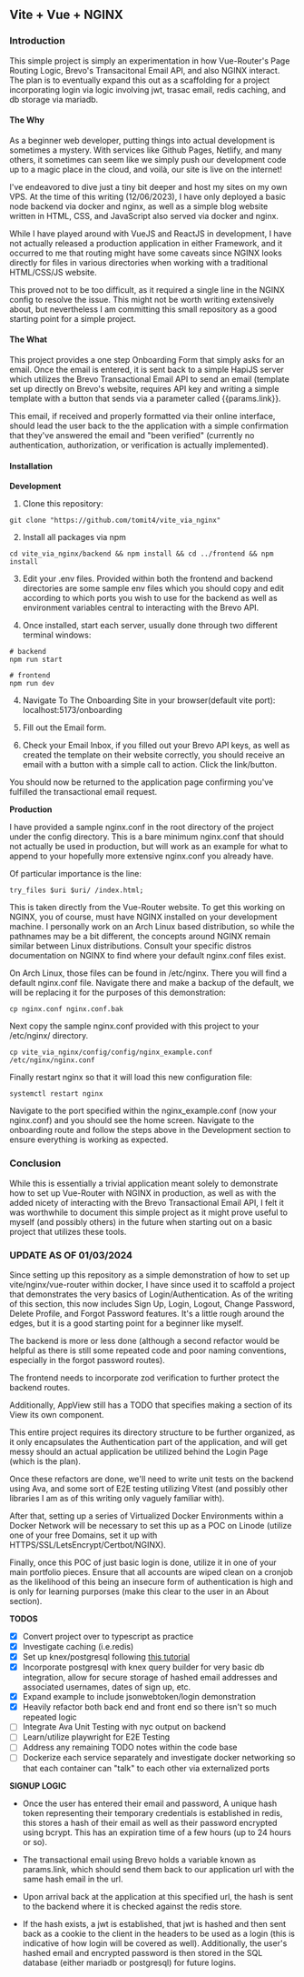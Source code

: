 ## Vite + Vue + NGINX

### Introduction

This simple project is simply an experimentation in how Vue-Router's Page
Routing Logic, Brevo's Transacitonal Email API, and also NGINX interact. The
plan is to eventually expand this out as a scaffolding for a project
incorporating login via logic involving jwt, trasac email, redis caching, and
db storage via mariadb.

#### The Why

As a beginner web developer, putting things into actual development is sometimes
a mystery. With services like Github Pages, Netlify, and many others, it
sometimes can seem like we simply push our development code up to a magic place
in the cloud, and voilà, our site is live on the internet!

I've endeavored to dive just a tiny bit deeper and host my sites on my own VPS.
At the time of this writing (12/06/2023), I have only deployed a basic node
backend via docker and nginx, as well as a simple blog website written in HTML,
CSS, and JavaScript also served via docker and nginx.

While I have played around with VueJS and ReactJS in development, I have not
actually released a production application in either Framework, and it occurred
to me that routing might have some caveats since NGINX looks directly for files
in various directories when working with a traditional HTML/CSS/JS website.

This proved not to be too difficult, as it required a single line in the NGINX
config to resolve the issue. This might not be worth writing extensively about,
but nevertheless I am committing this small repository as a good starting point
for a simple project.

#### The What

This project provides a one step Onboarding Form that simply asks for an email.
Once the email is entered, it is sent back to a simple HapiJS server which
utilizes the Brevo Transactional Email API to send an email (template set up
directly on Brevo's website, requires API key and writing a simple
template with a button that sends via a parameter called {{params.link}}.

This email, if received and properly formatted via their online interface,
should lead the user back to the the application with a simple confirmation that
they've answered the email and "been verified" (currently no authentication,
authorization, or verification is actually implemented).

#### Installation

**Development**

1. Clone this repository:

```
git clone "https://github.com/tomit4/vite_via_nginx"
```

2. Install all packages via npm

```
cd vite_via_nginx/backend && npm install && cd ../frontend && npm install
```

3. Edit your .env files. Provided within both the frontend and backend
   directories are some sample env files which you should copy and edit
   according to which ports you wish to use for the backend as well as
   environment variables central to interacting with the Brevo API.

4. Once installed, start each server, usually done through two different
   terminal windows:

```
# backend
npm run start
```

```
# frontend
npm run dev
```

4.  Navigate To The Onboarding Site in your browser(default vite port): localhost:5173/onboarding

5.  Fill out the Email form.

6.  Check your Email Inbox, if you filled out your Brevo API keys, as well as
    created the template on their website correctly, you should receive an email
    with a button with a simple call to action. Click the link/button.

You should now be returned to the application page confirming you've fulfilled
the transactional email request.

**Production**

I have provided a sample nginx.conf in the root directory of the project under
the config directory. This is a bare minimum nginx.conf that should not actually
be used in production, but will work as an example for what to append to your
hopefully more extensive nginx.conf you already have.

Of particular importance is the line:

```
try_files $uri $uri/ /index.html;
```

This is taken directly from the Vue-Router website. To get this working on
NGINX, you of course, must have NGINX installed on your development machine. I
personally work on an Arch Linux based distribution, so while the pathnames may be a
bit different, the concepts around NGINX remain similar between Linux
distributions. Consult your specific distros documentation on NGINX to find where
your default nginx.conf files exist.

On Arch Linux, those files can be found in /etc/nginx. There you will find a
default nginx.conf file. Navigate there and make a backup of the default, we
will be replacing it for the purposes of this demonstration:

```
cp nginx.conf nginx.conf.bak
```

Next copy the sample nginx.conf provided with this project to your /etc/nginx/
directory.

```
cp vite_via_nginx/config/config/nginx_example.conf /etc/nginx/nginx.conf
```

Finally restart nginx so that it will load this new configuration file:

```
systemctl restart nginx
```

Navigate to the port specified within the nginx_example.conf (now your
nginx.conf) and you should see the home screen. Navigate to the onboarding route
and follow the steps above in the Development section to ensure everything is
working as expected.

### Conclusion

While this is essentially a trivial application meant solely to demonstrate how
to set up Vue-Router with NGINX in production, as well as with the added nicety
of interacting with the Brevo Transactional Email API, I felt it was worthwhile
to document this simple project as it might prove useful to myself (and possibly
others) in the future when starting out on a basic project that utilizes
these tools.

### UPDATE AS OF 01/03/2024

Since setting up this repository as a simple demonstration of how to set up
vite/nginx/vue-router within docker, I have since used it to scaffold a project
that demonstrates the very basics of Login/Authentication. As of the writing of
this section, this now includes Sign Up, Login, Logout, Change Password, Delete
Profile, and Forgot Password features. It's a little rough around the edges, but
it is a good starting point for a beginner like myself.

The backend is more or less done (although a second refactor would be helpful as
there is still some repeated code and poor naming conventions,
especially in the forgot password routes).

The frontend needs to incorporate zod verification to further protect the
backend routes.

Additionally, AppView still has a TODO that specifies making a
section of its View its own component.

This entire project requires its directory structure to be further organized,
as it only encapsulates the Authentication part of the application, and will
get messy should an actual application be utilized behind the Login Page (which
is the plan).

Once these refactors are done, we'll need to write unit tests on the backend
using Ava, and some sort of E2E testing utilizing Vitest (and possibly other
libraries I am as of this writing only vaguely familiar with).

After that, setting up a series of Virtualized Docker Environments within a
Docker Network will be necessary to set this up as a POC on Linode (utilize one
of your free Domains, set it up with HTTPS/SSL/LetsEncrypt/Certbot/NGINX).

Finally, once this POC of just basic login is done, utilize it in one of your
main portfolio pieces. Ensure that all accounts are wiped clean on a cronjob as
the likelihood of this being an insecure form of authentication is high and is
only for learning purporses (make this clear to the user in an About section).

**TODOS**

- [x] Convert project over to typescript as practice
- [x] Investigate caching (i.e.redis)
- [x] Set up knex/postgresql following [this tutorial](https://www.basedash.com/blog/how-to-configure-knex-js-with-typescript)
- [x] Incorporate postgresql with knex query builder for very basic db integration,
      allow for secure storage of hashed email addresses and associated usernames,
      dates of sign up, etc.
- [x] Expand example to include jsonwebtoken/login demonstration
- [x] Heavily refactor both back end and front end so there isn't so much
      repeated logic
- [ ] Integrate Ava Unit Testing with nyc output on backend
- [ ] Learn/utilize playwright for E2E Testing
- [ ] Address any remaining TODO notes within the code base
- [ ] Dockerize each service separately and investigate docker networking so
      that each container can "talk" to each other via externalized ports

**SIGNUP LOGIC**

- Once the user has entered their email and password,
  A unique hash token representing their temporary credentials is established in
  redis, this stores a hash of their email as well as their password encrypted
  using bcrypt. This has an expiration time of a few hours (up to 24 hours or so).

- The transactional email using Brevo holds a variable known as params.link, which
  should send them back to our application url with the same hash email in the
  url.

- Upon arrival back at the application at this specified url, the hash is sent to
  the backend where it is checked against the redis store.

- If the hash exists, a jwt is established, that jwt is hashed and then sent back
  as a cookie to the client in the headers to be used as a login (this is
  indicative of how login will be covered as well). Additionally,
  the user's hashed email and encrypted password is then stored in the SQL
  database (either mariadb or postgresql) for future logins.
